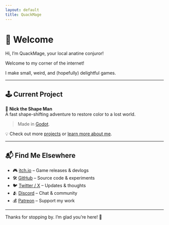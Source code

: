 ```yaml
---
layout: default
title: QuackMage
---
```


# 🦆 Welcome

Hi, I’m QuackMage, your local anatine conjuror!

Welcome to my corner of the internet!

I make small, weird, and (hopefully) delightful games.

---

## 🕹️ Current Project

🎨 **Nick the Shape Man**  
A fast shape-shifting adventure to restore color to a lost world.
> Made in [Godot](https://godotengine.org/).

💡 Check out more [projects](./projects) or [learn more about me](./about).

---

## 📬 Find Me Elsewhere

- 🎮 [itch.io](https://quackmage.itch.io) – Game releases & devlogs
- 🛠️ [GitHub](https://github.com/quackmagedev) – Source code & experiments
- 🐦 [Twitter / X](https://x.com/quackmagedev) – Updates & thoughts
- 🫂 [Discord](https://discord.gg/spekZQJ3) – Chat & community
- 💰 [Patreon](https://patreon.com/quackmage) – Support my work

---

Thanks for stopping by. I’m glad you’re here! 🦆

